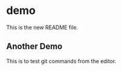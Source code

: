 # demo

This is the new README file.

## Another Demo

This is to test git commands from the editor.